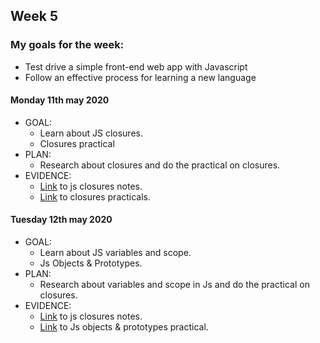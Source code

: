 ## Week 5

### My goals for the week:

* Test drive a simple front-end web app with Javascript
* Follow an effective process for learning a new language

#### Monday 11th may 2020

* GOAL: 
   * Learn about JS closures.
   * Closures practical
* PLAN:
   * Research about closures and do the practical on closures.
* EVIDENCE:
   * [Link](https://github.com/mbrad26/MyLearningTracker/blob/master/notes_to_self/week5_notes.md) to js closures notes.
   * [Link](https://github.com/mbrad26/java-script/tree/master/closures) to closures practicals.

#### Tuesday 12th may 2020

* GOAL: 
   * Learn about JS variables and scope.
   * Js Objects & Prototypes.
* PLAN:
   * Research about variables and scope in Js and do the practical on closures.
* EVIDENCE:
   * [Link]() to js closures notes.
   * [Link](https://github.com/mbrad26/java-script/tree/master/objects-prototypes) to Js objects & prototypes practical.
   

 